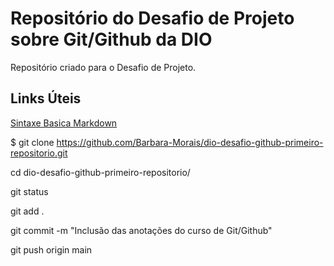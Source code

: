 # Repositório do Desafio de Projeto sobre Git/Github da DIO
Repositório criado para o Desafio de Projeto.

## Links Úteis
[Sintaxe Basica Markdown](https://www.markdownguide.org/basic-syntax/)



$ git clone https://github.com/Barbara-Morais/dio-desafio-github-primeiro-repositorio.git

cd dio-desafio-github-primeiro-repositorio/

git status

git add .

git commit -m "Inclusão das anotações do curso de Git/Github"

git push origin main
